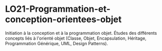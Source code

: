 # LO21-Programmation-et-conception-orientees-objet
Initiation à la conception et à la programmation objet. Études des différents concepts liés à l'orienté objet (Classe, Objet, Encapsulation, Héritage, Programmation Générique, UML, Design Patterns). 
